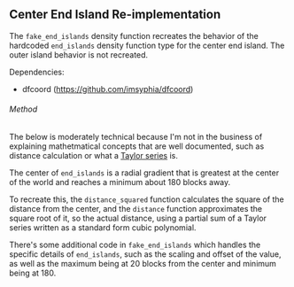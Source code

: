 ## Center End Island Re-implementation

The `fake_end_islands` density function recreates the behavior of the hardcoded `end_islands` density function
type for the center end island. The outer island behavior is not recreated.

Dependencies:
- dfcoord (https://github.com/imsyphia/dfcoord)

###### Method

The below is moderately technical because I'm not in the business of explaining mathetmatical
concepts that are well documented, such as distance calculation or what a
[Taylor series](https://en.wikipedia.org/wiki/Taylor_series) is.

The center of `end_islands` is a radial gradient that is greatest at the center of the world
and reaches a minimum about 180 blocks away.

To recreate this, the `distance_squared` function calculates the square of the distance from
the center, and the `distance` function approximates the square root of it, so the actual distance,
using a partial sum of a Taylor series written as a standard form cubic polynomial.

There's some additional code in `fake_end_islands` which handles the specific details of
`end_islands`, such as the scaling and offset of the value, as well as the maximum
being at 20 blocks from the center and minimum being at 180.